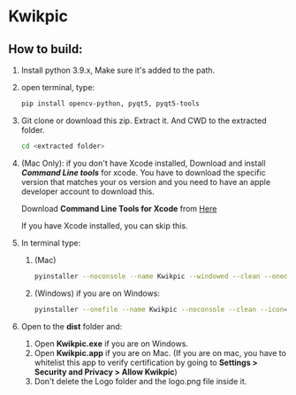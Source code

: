 # Kwikpic

## How to build:

1. Install python 3.9.x, Make sure it's added to the path.
2. open terminal, type:
    ```bash
    pip install opencv-python, pyqt5, pyqt5-tools
    ```
3. Git clone or download this zip. Extract it. And CWD to the extracted folder.

    ```bash
    cd <extracted folder>
    ```

4. (Mac Only):
    if you don't have Xcode installed, Download and install ***Command Line tools*** for xcode. You have to download the specific version that matches your os version and you need to have an apple developer account to download this. 
    

    Download **Command Line Tools for Xcode** from [Here](https://developer.apple.com/download/more/)


    If you have Xcode installed, you can skip this.

4. In terminal type:

    1. (Mac)
        ```bash
        pyinstaller --noconsole --name Kwikpic --windowed --clean --onedir --add-data "LOGO/logo.png:." --icon app.ico main.py
        ```
    2. (Windows) if you are on Windows:
        ```bash
        pyinstaller --onefile --name Kwikpic --noconsole --clean --icon=app.ico --add-data "LOGO/logo.png;."  main.py
        ```
5. Open to the **dist** folder and:
    1. Open **Kwikpic.exe** if you are on Windows. 
    2. Open **Kwikpic.app** if you are on Mac. 
    (If you are on mac, you have to whitelist this app to verify certification by going to **Settings > Security and Privacy > Allow Kwikpic**)
    3. Don't delete the Logo folder and the logo.png file inside it. 
